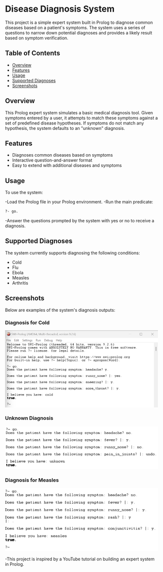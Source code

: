 # Disease Diagnosis System

This project is a simple expert system built in Prolog to diagnose common diseases based on a patient's symptoms. The system uses a series of questions to narrow down potential diagnoses and provides a likely result based on symptom verification.

## Table of Contents

- [Overview](#overview)
- [Features](#features)
- [Usage](#usage)
- [Supported Diagnoses](#supported-diagnoses)
- [Screenshots](#screenshots)

## Overview

This Prolog expert system simulates a basic medical diagnosis tool. Given symptoms entered by a user, it attempts to match these symptoms against a set of predefined disease hypotheses. If symptoms do not match any hypothesis, the system defaults to an "unknown" diagnosis.

## Features

- Diagnoses common diseases based on symptoms
- Interactive question-and-answer format
- Easy to extend with additional diseases and symptoms

## Usage
To use the system:

-Load the Prolog file in your Prolog environment.
-Run the main predicate:
``` bash
?- go.
```
-Answer the questions prompted by the system with yes or no to receive a diagnosis.

## Supported Diagnoses
The system currently supports diagnosing the following conditions:

- Cold
- Flu
- Ebola
- Measles
- Arthritis

## Screenshots

Below are examples of the system's diagnosis outputs:

### Diagnosis for Cold
![Cold Diagnosis](https://github.com/DilshanaRanawake/Prolog-Disease-Diagnosis-System/blob/main/Screenshots/1.png)

### Unknown Diagnosis
![Unknown Diagnosis](https://github.com/DilshanaRanawake/Prolog-Disease-Diagnosis-System/blob/main/Screenshots/2.png)

### Diagnosis for Measles
![Measles Diagnosis](https://github.com/DilshanaRanawake/Prolog-Disease-Diagnosis-System/blob/main/Screenshots/3.png)

-This project is inspired by a YouTube tutorial on building an expert system in Prolog.
